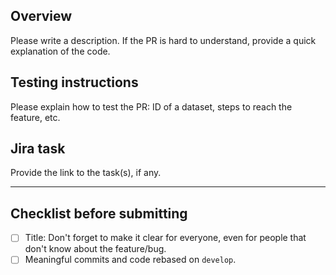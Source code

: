 ## Overview
Please write a description. If the PR is hard to understand, provide a quick explanation of the code.

## Testing instructions
Please explain how to test the PR: ID of a dataset, steps to reach the feature, etc.

## Jira task
Provide the link to the task(s), if any.

---

## Checklist before submitting
- [ ] Title: Don't forget to make it clear for everyone, even for people that don't know about the feature/bug.
- [ ] Meaningful commits and code rebased on `develop`.
